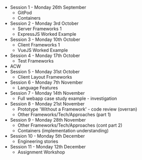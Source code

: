

* Session 1 - Monday 26th September
    * GitPod
    * Containers
* Session 2 - Monday 3rd October
    * Server Frameworks 1
    * ExpressJS Worked Example
* Session 3 - Monday 10th October
    * Client Frameworks 1
    * VueJS Worked Example
* Session 4 - Monday 17th October
    * Test Frameworks
* ACW
* Session 5 - Monday 31st October
    * Client Layout Frameworks
* Session 6 - Monday 7th November
    * Language Features
* Session 7 - Monday 14th November
    * Full webapp case study example - investigation
* Session 8 - Monday 21st November
    * Prototype 'Without a Framework' - code review (overran)
    * Other Frameworks/Tech/Approaches (part 1)
* Session 9 - Monday 28th November
    * Other Frameworks/Tech/Approaches (cont part 2)
    * Containers (implementation understanding)
* Session 10 - Monday 5th December
    * Engineering stories
* Session 11 - Monday 12th December
    * Assignment Workshop
